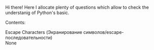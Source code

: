 Hi there! Here I allocate plenty of questions which allow to check the understanig of Python's basic.

Сontents:

Escape Characters (Экранирование символов/escape-последовательности)  
None 
